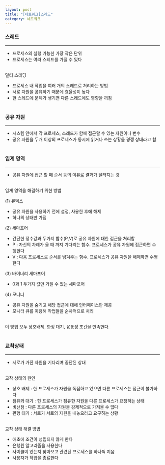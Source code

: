 ```yaml
---
layout: post
title: "[네트워크]스레드"
category: 네트워크
---
```


### 스레드
---
- 프로세스의 실행 가능한 가장 작은 단위
- 프로세스는 여러 스레드를 가질 수 있다   
&nbsp;

멀티 스레딩
- 프로세스 내 작업을 여러 개의 스레드로 처리하는 방법
- 서로 자원을 공유하기 때문에 효율성이 높다
- 한 스레드에 문제가 생기면 다른 스레드에도 영향을 끼침   
&nbsp;

### 공유 자원
---
- 시스템 안에서 각 프로세스, 스레드가 함께 접근할 수 있는 자원이나 변수
- 공유 자원을 두개 이상의 프로세스가 동시에 읽거나 쓰는 상황을 경쟁 상태라고 함   
&nbsp;

### 임계 영역
---
- 공유 자원에 접근 할 때 순서 등의 이유로 결과가 달라지는 것   
&nbsp;

임계 영역을 해결하기 위한 방법
&nbsp;

(1) 뮤텍스   
- 공유 자원을 사용하기 전에 설정, 사용한 후에 해제
- 하나의 상태만 가짐

(2) 세마포어   
- 간단한 정수값과 두가지 함수(P,V)로 공유 자원에 대한 접근을 처리함
- P : 자신의 차례가 올 때 까지 기다리는 함수. 프로세스가 공유 자원에 접근하면 수행한다
- V : 다음 프로세스로 순서를 넘겨주는 함수. 프로세스가 공유 자원을 해제하면 수행한다

(3) 바이너리 세마포어
- 0과 1 두가지 값만 가질 수 있는 세마포어

(4) 모니터
- 공유 자원을 숨기고 해당 접근에 대해 인터페이스만 제공
- 모니터 큐를 이용해 작업들을 순차적으로 처리   
&nbsp;

이 방법 모두 상호배제, 한정 대기, 융통성 조건을 만족한다.   
&nbsp;

### 교착상태
---
- 서로가 가진 자원을 기다리며 중단된 상태   
&nbsp;

교착 상태의 원인
- 상호 배제 : 한 프로세스가 자원을 독점하고 있으면 다른 프로세스는 접근이 불가하다
- 점유와 대기 : 힌 프로세스가 점유한 자원을 다른 프로세스가 요청하는 상태
- 비선점 : 다른 프로세스의 자원을 강제적으로 가져올 수 없다
- 환형 대기 : 서로가 서로의 자원을 내놓으라고 요구하는 상황   
&nbsp;

교착 상태 해결 방법
- 애초에 조건이 성립되지 않게 한다
- 은행원 알고리즘을 사용한다
- 사이클이 있는지 찾아보고 관련된 프로세스를 하나씩 지움
- 사용자가 작업을 종료한다